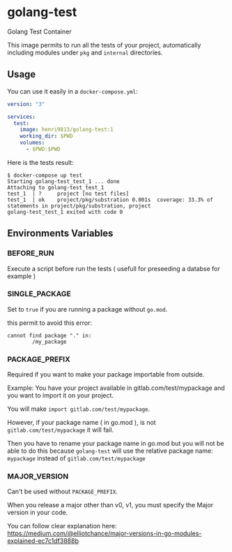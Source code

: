 # golang-test

Golang Test Container

This image permits to run all the tests of your project, automatically including modules under `pkg` and `internal` directories.

## Usage

You can use it easily in a `docker-compose.yml`:

```yaml
version: "3"

services:
  test:
    image: henri9813/golang-test:1
    working_dir: $PWD
    volumes:
      - $PWD:$PWD
```

Here is the tests result:

```
$ docker-compose up test
Starting golang-test_test_1 ... done
Attaching to golang-test_test_1
test_1  | ?     project [no test files]
test_1  | ok    project/pkg/substration 0.001s  coverage: 33.3% of statements in project/pkg/substration, project
golang-test_test_1 exited with code 0
```

## Environments Variables

### BEFORE_RUN

Execute a script before run the tests ( usefull for preseeding a databse for example )

### SINGLE_PACKAGE

Set to `true` if you are running a package without `go.mod`.

this permit to avoid this error:

```
cannot find package "." in:
        /my_package
```

### PACKAGE_PREFIX

Required if you want to make your package importable from outside.

Example:
You have your project available in gitlab.com/test/mypackage and you want to import it on your project.

You will make `import gitlab.com/test/mypackage`.

However, if your package name ( in go.mod ), is not `gitlab.com/test/mypackage` it will fail.

Then you have to rename your package name in go.mod but you will not be able to do this because `golang-test` will use the relative package name: `mypackage` instead of `gitlab.com/test/mypackage`

### MAJOR_VERSION

Can't be used without `PACKAGE_PREFIX`.

When you release a major other than v0, v1, you must specify the Major version in your code.

You can follow clear explanation here:
https://medium.com/@elliotchance/major-versions-in-go-modules-explained-ec7c1df3888b
